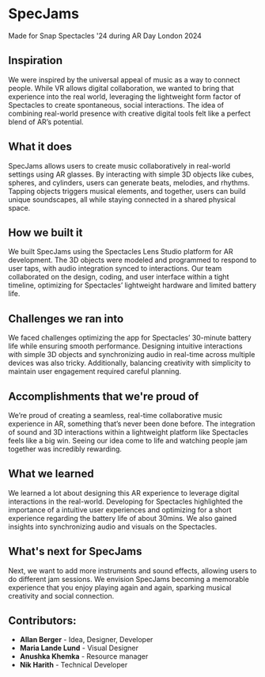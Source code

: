 # SpecJams
Made for Snap Spectacles '24 during AR Day London 2024

## Inspiration
We were inspired by the universal appeal of music as a way to connect people. While VR allows digital collaboration, we wanted to bring that experience into the real world, leveraging the lightweight form factor of Spectacles to create spontaneous, social interactions. The idea of combining real-world presence with creative digital tools felt like a perfect blend of AR’s potential.

## What it does
SpecJams allows users to create music collaboratively in real-world settings using AR glasses. By interacting with simple 3D objects like cubes, spheres, and cylinders, users can generate beats, melodies, and rhythms. Tapping objects triggers musical elements, and together, users can build unique soundscapes, all while staying connected in a shared physical space.

## How we built it
We built SpecJams using the Spectacles Lens Studio platform for AR development. The 3D objects were modeled and programmed to respond to user taps, with audio integration synced to interactions. Our team collaborated on the design, coding, and user interface within a tight timeline, optimizing for Spectacles’ lightweight hardware and limited battery life.

## Challenges we ran into
We faced challenges optimizing the app for Spectacles’ 30-minute battery life while ensuring smooth performance. Designing intuitive interactions with simple 3D objects and synchronizing audio in real-time across multiple devices was also tricky. Additionally, balancing creativity with simplicity to maintain user engagement required careful planning.

## Accomplishments that we're proud of
We’re proud of creating a seamless, real-time collaborative music experience in AR, something that’s never been done before. The integration of sound and 3D interactions within a lightweight platform like Spectacles feels like a big win. Seeing our idea come to life and watching people jam together was incredibly rewarding.

## What we learned
We learned a lot about designing this AR experience to leverage digital interactions in the real-world. Developing for Spectacles highlighted the importance of a intuitive user experiences and optimizing for a short experience regarding the battery life of about 30mins. We also gained insights into synchronizing audio and visuals on the Spectacles.

## What's next for SpecJams
Next, we want to add more instruments and sound effects, allowing users to do different jam sessions. We envision SpecJams becoming a memorable experience that you enjoy playing again and again, sparking musical creativity and social connection.

## Contributors:
* **Allan Berger** - Idea, Designer, Developer
* **Maria Lande Lund** - Visual Designer
* **Anushka Khemka** - Resource manager
* **Nik Harith** - Technical Developer
